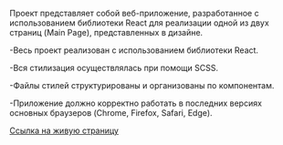 
Проект представляет собой веб-приложение, разработанное с использованием библиотеки React 
для реализации одной из двух страниц (Main Page), представленных в дизайне. 

-Весь проект реализован с использованием библиотеки React.

-Вся стилизация осуществлялась при помощи SCSS.

-Файлы стилей структурированы и организованы по компонентам.

-Приложение должно корректно работать в последних версиях основных браузеров (Chrome, Firefox, Safari, Edge).

[Ссылка на живую страницу](https://oleksandr-pik.github.io/ignat-react-app/)


